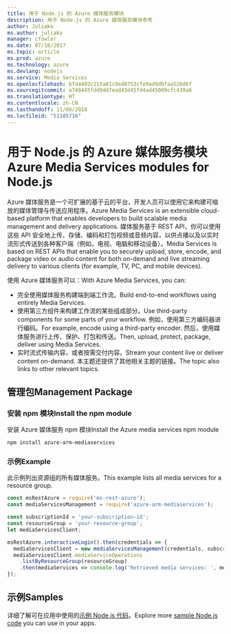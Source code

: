 ```yaml
---
title: 用于 Node.js 的 Azure 媒体服务模块
description: 用于 Node.js 的 Azure 媒体服务模块参考
author: Juliako
ms.author: juliako
manager: cfowler
ms.date: 07/18/2017
ms.topic: article
ms.prod: azure
ms.technology: azure
ms.devlang: nodejs
ms.service: Media Services
ms.openlocfilehash: bfd4402c215a81c9ed8753cfe9ad9dbfaa52bd6f
ms.sourcegitcommit: a748445fdd0dd7ead43d45fd4ad45009cfc439a6
ms.translationtype: HT
ms.contentlocale: zh-CN
ms.lasthandoff: 11/08/2018
ms.locfileid: "51105716"
---
```

# <a name="azure-media-services-modules-for-nodejs"></a><span data-ttu-id="d726c-103">用于 Node.js 的 Azure 媒体服务模块</span><span class="sxs-lookup"><span data-stu-id="d726c-103">Azure Media Services modules for Node.js</span></span>

<span data-ttu-id="d726c-104">Azure 媒体服务是一个可扩展的基于云的平台，开发人员可以使用它来构建可缩放的媒体管理与传送应用程序。</span><span class="sxs-lookup"><span data-stu-id="d726c-104">Azure Media Services is an extensible cloud-based platform that enables developers to build scalable media management and delivery applications.</span></span> <span data-ttu-id="d726c-105">媒体服务基于 REST API，你可以使用这些 API 安全地上传、存储、编码和打包视频或音频内容，以供点播以及以实时流形式传送到各种客户端（例如，电视、电脑和移动设备）。</span><span class="sxs-lookup"><span data-stu-id="d726c-105">Media Services is based on REST APIs that enable you to securely upload, store, encode, and package video or audio content for both on-demand and live streaming delivery to various clients (for example, TV, PC, and mobile devices).</span></span>

<span data-ttu-id="d726c-106">使用 Azure 媒体服务可以：</span><span class="sxs-lookup"><span data-stu-id="d726c-106">With Azure Media Services, you can:</span></span>
- <span data-ttu-id="d726c-107">完全使用媒体服务构建端到端工作流。</span><span class="sxs-lookup"><span data-stu-id="d726c-107">Build end-to-end workflows using entirely Media Services.</span></span> 
- <span data-ttu-id="d726c-108">使用第三方组件来构建工作流的某些组成部分。</span><span class="sxs-lookup"><span data-stu-id="d726c-108">Use third-party components for some parts of your workflow.</span></span> <span data-ttu-id="d726c-109">例如，使用第三方编码器进行编码。</span><span class="sxs-lookup"><span data-stu-id="d726c-109">For example, encode using a third-party encoder.</span></span> <span data-ttu-id="d726c-110">然后，使用媒体服务进行上传、保护、打包和传送。</span><span class="sxs-lookup"><span data-stu-id="d726c-110">Then, upload, protect, package, deliver using Media Services.</span></span>
- <span data-ttu-id="d726c-111">实时流式传输内容，或者按需交付内容。</span><span class="sxs-lookup"><span data-stu-id="d726c-111">Stream your content live or deliver content on-demand.</span></span> <span data-ttu-id="d726c-112">本主题还提供了其他相关主题的链接。</span><span class="sxs-lookup"><span data-stu-id="d726c-112">The topic also links to other relevant topics.</span></span>

## <a name="management-package"></a><span data-ttu-id="d726c-113">管理包</span><span class="sxs-lookup"><span data-stu-id="d726c-113">Management Package</span></span>

### <a name="install-the-npm-module"></a><span data-ttu-id="d726c-114">安装 npm 模块</span><span class="sxs-lookup"><span data-stu-id="d726c-114">Install the npm module</span></span>

<span data-ttu-id="d726c-115">安装 Azure 媒体服务 npm 模块</span><span class="sxs-lookup"><span data-stu-id="d726c-115">Install the Azure media services npm module</span></span>

```bash
npm install azure-arm-mediaservices
```

### <a name="example"></a><span data-ttu-id="d726c-116">示例</span><span class="sxs-lookup"><span data-stu-id="d726c-116">Example</span></span>

<span data-ttu-id="d726c-117">此示例列出资源组的所有媒体服务。</span><span class="sxs-lookup"><span data-stu-id="d726c-117">This example lists all media services for a resource group.</span></span>

```javascript
const msRestAzure = require('ms-rest-azure');
const mediaServicesManagement = require('azure-arm-mediaservices');

const subscriptionId = 'your-subscription-id';
const resourceGroup = 'your-resource-group';
let mediaServicesClient;

msRestAzure.interactiveLogin().then(credentials => {
  mediaServicesClient = new mediaServicesManagement(credentials, subscriptionId);
  mediaServicesClient.mediaServiceOperations
    .listByResourceGroup(resourceGroup)
    .then(mediaServices => console.log('Retrieved media services: ', mediaServices));
});
```

## <a name="samples"></a><span data-ttu-id="d726c-118">示例</span><span class="sxs-lookup"><span data-stu-id="d726c-118">Samples</span></span>

<span data-ttu-id="d726c-119">详细了解可在应用中使用的[示例 Node.js 代码](https://azure.microsoft.com/resources/samples/?platform=nodejs)。</span><span class="sxs-lookup"><span data-stu-id="d726c-119">Explore more [sample Node.js code](https://azure.microsoft.com/resources/samples/?platform=nodejs) you can use in your apps.</span></span>
